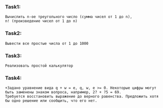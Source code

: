 ### Task1:<br>
    Вычислить n-ое треугольного число (сумма чисел от 1 до n), 
    n! (произведение чисел от 1 до n)

### Task2:<br>
    Вывести все простые числа от 1 до 1000

### Task3:<br>
    Реализовать простой калькулятор

### Task4:<br>
    +Задано уравнение вида q + w = e, q, w, e >= 0. Некоторые цифры могут быть заменены знаком вопроса, например, 2? + ?5 = 69. 
    Требуется восстановить выражение до верного равенства. Предложить хотя бы одно решение или сообщить, что его нет.